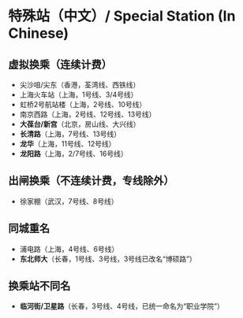 # 特殊站（中文）/ Special Station (In Chinese)

## 虚拟换乘（连续计费）
- 尖沙咀/尖东（香港，荃湾线、西铁线）
- 上海火车站（上海，1号线、3/4号线）
- 虹桥2号航站楼（上海，2号线、10号线）
- 南京西路（上海，2号线、12号线、13号线）
- **大葆台/新宫**（北京，房山线、大兴线）
- **长清路**（上海，7号线、13号线）
- **龙华**（上海，11号线、12号线）
- **龙阳路**（上海，2/7号线、16号线）

## 出闸换乘（不连续计费，专线除外）
- 徐家棚（武汉，7号线、8号线）

## 同城重名
- 浦电路（上海，4号线、6号线）
- **东北师大**（长春，1号线、3号线，3号线已改名“博硕路”）

## 换乘站不同名
- **临河街/卫星路**（长春，3号线、4号线，已统一命名为“职业学院”）
